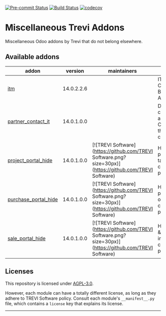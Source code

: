 
<!-- /!\ Non OCA Context : Set here the badge of your runbot / runboat instance. -->
[![Pre-commit Status](https://github.com/trevi-software/trevi-misc/actions/workflows/pre-commit.yml/badge.svg?branch=14.0)](https://github.com/trevi-software/trevi-misc/actions/workflows/pre-commit.yml?query=branch%3A14.0)
[![Build Status](https://github.com/trevi-software/trevi-misc/actions/workflows/test.yml/badge.svg?branch=14.0)](https://github.com/trevi-software/trevi-misc/actions/workflows/test.yml?query=branch%3A14.0)
[![codecov](https://codecov.io/gh/trevi-software/trevi-misc/branch/14.0/graph/badge.svg)](https://codecov.io/gh/trevi-software/trevi-misc)
<!-- /!\ Non OCA Context : Set here the badge of your translation instance. -->

<!-- /!\ do not modify above this line -->

# Miscellaneous Trevi Addons

Miscellaneous Odoo addons by Trevi that do not belong elsewhere.

<!-- /!\ do not modify below this line -->

<!-- prettier-ignore-start -->

[//]: # (addons)

Available addons
----------------
addon | version | maintainers | summary
--- | --- | --- | ---
[itm](itm/) | 14.0.2.2.6 |  | IT Assets, Credentials, Backups, Applications.
[partner_contact_it](partner_contact_it/) | 14.0.1.0.0 |  | Designate a contact as an IT Contact of the parent company
[project_portal_hide](project_portal_hide/) | 14.0.1.0.0 | [![TREVI Software](https://github.com/TREVI Software.png?size=30px)](https://github.com/TREVI Software) | Hide projects &amp; tasks in the customer portal.
[purchase_portal_hide](purchase_portal_hide/) | 14.0.1.0.0 | [![TREVI Software](https://github.com/TREVI Software.png?size=30px)](https://github.com/TREVI Software) | Hide purchase orders in the customer portal.
[sale_portal_hide](sale_portal_hide/) | 14.0.1.0.0 | [![TREVI Software](https://github.com/TREVI Software.png?size=30px)](https://github.com/TREVI Software) | Hide orders &amp; quotations in the customer portal.

[//]: # (end addons)

<!-- prettier-ignore-end -->

## Licenses

This repository is licensed under [AGPL-3.0](LICENSE).

However, each module can have a totally different license, as long as they adhere to TREVI Software
policy. Consult each module's `__manifest__.py` file, which contains a `license` key
that explains its license.

----
<!-- /!\ Non OCA Context : Set here the full description of your organization. -->
